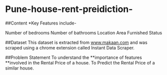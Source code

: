 # Pune-house-rent-preidiction-

##Content
*Key Features include-

Number of bedrooms
Number of bathrooms
Location
Area
Furnished Status

##Dataset
This dataset is extracted from www.makaan.com and was scraped using a chrome extension called Instant Data Scraper.

##Problem Statement
To understand the **importance of features **involved in the Rental Price of a house.
To Predict the Rental Price of a similar house.
